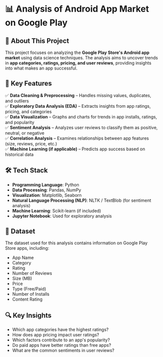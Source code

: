 # 📊 Analysis of Android App Market on Google Play

## 📝 About This Project
This project focuses on analyzing the **Google Play Store's Android app market** using data science techniques. The analysis aims to uncover trends in **app categories, ratings, pricing, and user reviews**, providing insights into what makes an app successful.

## 🌟 Key Features
✅ **Data Cleaning & Preprocessing** – Handles missing values, duplicates, and outliers  
✅ **Exploratory Data Analysis (EDA)** – Extracts insights from app ratings, pricing, and categories  
✅ **Data Visualization** – Graphs and charts for trends in app installs, ratings, and popularity  
✅ **Sentiment Analysis** – Analyzes user reviews to classify them as positive, neutral, or negative  
✅ **Correlation Analysis** – Examines relationships between app features (size, reviews, price, etc.)  
✅ **Machine Learning (if applicable)** – Predicts app success based on historical data  

## 🛠️ Tech Stack
- **Programming Language**: Python  
- **Data Processing**: Pandas, NumPy  
- **Visualization**: Matplotlib, Seaborn  
- **Natural Language Processing (NLP)**: NLTK / TextBlob (for sentiment analysis)  
- **Machine Learning**: Scikit-learn (if included)  
- **Jupyter Notebook**: Used for exploratory analysis  

## 📂 Dataset
The dataset used for this analysis contains information on Google Play Store apps, including:  
- App Name  
- Category  
- Rating  
- Number of Reviews  
- Size (MB)  
- Price  
- Type (Free/Paid)  
- Number of Installs  
- Content Rating  

## 🔍 **Key Insights**
- Which app categories have the highest ratings?
- How does app pricing impact user ratings?
- Which factors contribute to an app's popularity?
- Do paid apps have better ratings than free apps?
- What are the common sentiments in user reviews?
